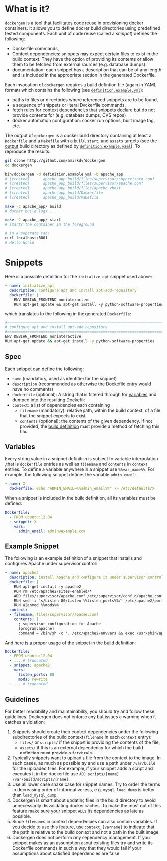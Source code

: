 What is it?
==========
`dockergen` is a tool that facilitates code reuse in provisioning docker
containers. It allows you to define docker build directories using predefined
tested components. Each unit of code reuse (called a _snippet_) defines the
following:

- Dockerfile commands,
- Context dependencies: snippets may expect certain files to exist in the build
  context. They have the option of providing its contents or allow them to be
  fetched from external sources (e.g. database dumps).
- documentation: each snippet has a description that can be of any length and is
  included in the appropriate section in the generated Dockerfile.

Each invocation of `dockergen` requires a build defintion file (again in YAML
format) which contains the following (see
[`definition.example.yml`](definition.example.yml)):

- paths to files or directories where referenced snippets are to be found,
- a sequence of snippets or literal Dockerfile commands,
- fetch rules for context dependencies that snippets declare but do not provide
  contents for (e.g. database dumps, CVS repos)
- docker automation configuration: docker run options, built image tag, etc.

The output of `dockergen` is a docker build directory containing at least a
`Dockerfile` and a `Makefile` with a `build`, `start`, and `assets` targets (see
the [output](example) build directory as defined
by [`definition.example.yaml`](definition.example.yml)). To reproduce the
results:
```bash
git clone http://github.com/amirkdv/dockergen
cd dockergen

bin/dockergen -d definition.example.yml -b apache_app
# [created]      apache_app_build/files/supervisor/supervisord.conf
# [created]      apache_app_build/files/supervisor/apache.conf
# [created]      apache_app_build/files/apache_vhost
# [created]      apache_app_build/Dockerfile
# [created]      apache_app_build/Makefile

make -C apache_app/ build
# docker build logs ...

make -C apache_app/ start
# starts the container in the foreground

# in a separate tab:
curl localhost:8001
# Hello World
```

Snippets
========

Here is a possible definition for the `initialize_apt` snippet used above:
```yaml
- name: initialize_apt
  description: configure apt and install apt-add-repository
  dockerfile: |
    ENV DEBIAN_FRONTEND noninteractive
    RUN apt-get update && apt-get install -y python-software-properties
```
which translates to the following in the generated `Dockerfile`:
```bash
#===============================================================================
# configure apt and install apt-add-repository
#===============================================================================
ENV DEBIAN_FRONTEND noninteractive
RUN apt-get update && apt-get install -y python-software-properties
```

Spec
----
Each snippet can define the following:

- `name` (mandatory, used as identifier for the snippet)
- `description` (recommended as otherwise the Dockefile entry would have no comments)
- `dockerfile` (optional): A string that is filtered through for [variables](#variables)
  and dumped into the resulting Dockefile
- `context`: a list of dependencies each containing
  - `filename` (mandatory): relative path, within the build context, of a
    file that the snippet expects to exist.
  - `contents` (optional): the contents of the given dependency. If not
    provided, the [build definition](#build-definition) must provide a method of
    fetching this file.

Variables
---------
Every string value in a snippet definition is subject to variable interpolation
,that is `dockerfile` entries as well as `filename` and `contents` in `context`
entries.  To define a variable anywhere in a snippet use `%%var_name%%`. For
example, the following snippet defines the variable `admin_email`:
```yaml
- name: X
  dockerfile: echo "ADMIN_EMAIL=%%admin_email%%" >> /etc/defaults/X
```
When a snippet is included in the build definition, all its variables must be
defined:
```yaml
Dockerfile:
  - FROM ubuntu:12.04
  - snippet: X
    vars:
      admin_email: admin@example.com
```

Example Snippet
---------------
The following is an example definition of a snippet that installs and configures
Apache under supervisor control:
```yaml
- name: apache2
  description: install Apache and configure it under supervisor control
  dockerfile: |
    RUN apt-get install -y apache2
    RUN rm /etc/apache2/sites-enabled/*
    ADD files/supervisor/apache.conf /etc/supervisor/conf.d/apache.conf
    RUN sed -i 's/Listen 80/Listen %%listen_ports%%/' /etc/apache2/ports.conf
    RUN a2enmod %%mods%%
  context:
  - filename: files/supervisor/apache.conf
    contents: |
      ; supervisor configuration for Apache
      [program:apache]
      command = /bin/sh -c '. /etc/apache2/envvars && exec /usr/sbin/apache2 -D FOREGROUND'
```
And here is a proper usage of the snippet in the build definition:
```yaml
Dockerfile:
  - FROM ubuntu:12.04
  - ... # truncated
  - snippet: apache2
    vars:
      listen_ports: 80
      mods: rewrite
  - ... # truncated
```

Guidelines
----------
For better readability and maintainability, you should try and follow these
guidelines. Dockergen does not enforce any but issues a warning when it catches
a violation:

1. Snippets should create their context dependencies under the following
   subdirectories of the build context (`filename` in each `context` entry):
   * `files/` or `scripts/` if the snippet is providing the contents of the
      file,
   * `assets/` if this is an external dependency for which the build definition
      must provide a `fetch` rule.
1. Typically snippets want to upload a file from the context to the image. In
   such cases, as much as possible try and use a path under `/var/build` for the
   uploaded files. For example, if your snippet adds a script and executes it in
   the dockerfile use `ADD scripts/[name] /var/build/scripts/[name]`.
1. Use all lower case snake case for snippet names. Try to order the terms in
   decreasing order of informativeness, e.g. `mysql_load_dump` is better than
   `load_mysql_dump`.
1. Dockergen is smart about updating files in the build directory to avoid
   unnecessarily disvalidating docker caches. To make the most out of this
   feature make sure your snippet `ADD`s its dependencies as late as possible.
1. Since `filename`s in context dependencies can also contain variables. If you
   decide to use this feature, use `context_[varname]` to indicate that the path
   is relative to the build context and not a path in the built image.
1. Dockergen does not perform *any* dependency management. If you snippet makes
   as an assumption about existing files try and write its Dockerfile commands
   in such a way that they would fail if your assumptions about satisfied
   dependencies are false.

